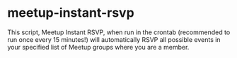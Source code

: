 # meetup-instant-rsvp
This script, Meetup Instant RSVP, when run in the crontab (recommended to run once every 15 minutes!) will automatically RSVP all possible events in your specified list of Meetup groups where you are a member. 
